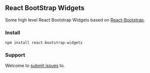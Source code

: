 ## React BootStrap Widgets

Some high level React Bootstrap Widgets based on [React-Bootstrap](http://react-bootstrap.github.io/).

### Install

`npm install react-bootstrap-widgets`

### Support

Welcome to [submit issues](https://github.com/sarike/react-bootstrap-widgets/issues/new) to. 
